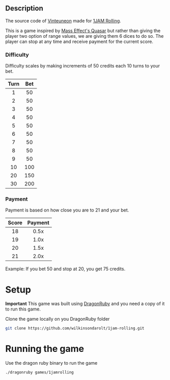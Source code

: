 ## Description
The source code of [Vinteuneon](https://wilkinsondarolt.itch.io/vinteuneon) made for [1JAM Rolling](https://itch.io/jam/1jam-rolling).

This is a game inspired by [Mass Effect's Quasar](https://masseffect.fandom.com/wiki/Quasar) but rather than giving the player two option of range values, we are giving them 6 dices to do so. The player can stop at any time and receive payment for the current score.

### Difficulty
Difficulty scales by making increments of 50 credits each 10 turns to your bet.

| Turn | Bet |
| :---: | :---: |
| 1  | 50 |
| 2  | 50 |
| 3  | 50 |
| 4  | 50 |
| 5  | 50 |
| 6  | 50 |
| 7  | 50 |
| 8  | 50 |
| 9  | 50 |
| 10  | 100 |
| 20  | 150 |
| 30  | 200 |

### Payment
Payment is based on how close you are to 21 and your bet.

| Score | Payment |
| :---: | :---: |
| 18  | 0.5x |
| 19  | 1.0x |
| 20  | 1.5x |
| 21  | 2.0x |

Example: If you bet 50 and stop at 20, you get 75 credits.

# Setup
**Important** This game was built using [DragonRuby](https://dragonruby.itch.io/) and you need a copy of it to run this game.

Clone the game locally on you DragonRuby folder

```bash
git clone https://github.com/wilkinsondarolt/1jam-rolling.git
```

# Running the game
Use the dragon ruby binary to run the game

```bash
./dragonruby games/1jamrolling
```
